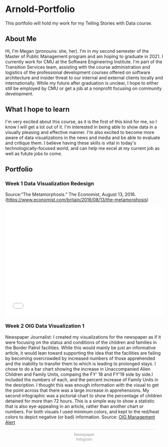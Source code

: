 # Arnold-Portfolio
This portfolio will hold my work for my Telling Stories with Data course.

## About Me
Hi, I'm Megan (pronouns: she, her). I'm in my second semester of the Master of Public Management program and am hoping to graduate in 2021. 
I currently work for CMU at the Software Engineering Institute. I'm part of the Transition Services team, assisting with the course administration and logistics of the professional development courses offered on software architecture and insider threat to our internal and external clients locally and internationally. While my future after graduation is unclear, I hope to either still be employed by CMU or get a job at a nonprofit focusing on community development.

## What I hope to learn
I'm very excited about this course, as it is the first of this kind for me, so I know I will get a lot out of it. I'm interested in being able to show data in a visually pleasing and effective manner. I'm also excited to become more aware of data visualizations in the news and media and be able to evaluate and critique them. I believe having these skills is vital in today's technologically-focused world, and can help me excel at my current job as well as futute jobs to come.

## Portfolio

### Week 1 Data Visualization Redesign
Source:“The Metamorphosis.” The Economist, August 13, 2016. (https://www.economist.com/britain/2016/08/13/the-metamorphosis)
 <iframe title="Jeremy Corbyn leads astronomically in  Facebook likes" aria-label="Bar Chart" id="datawrapper-chart-Oxf2v" src="//datawrapper.dwcdn.net/Oxf2v/1/" scrolling="no" frameborder="0" style="width: 0; min-width: 100% !important; border: none;" height="347"></iframe><script type="text/javascript">!function(){"use strict";window.addEventListener("message",function(a){if(void 0!==a.data["datawrapper-height"])for(var e in a.data["datawrapper-height"]){var t=document.getElementById("datawrapper-chart-"+e)||document.querySelector("iframe[src*='"+e+"']");t&&(t.style.height=a.data["datawrapper-height"][e]+"px")}})}();</script> 
 
 
 ### Week 2 OIG Data Visualization 1
 Newspaper Journalist: I created my visualizations for the newspaper as if it were focusing on the status and conditions of the children and families in the Border Patrol facilities. While this would mainly be just an informative article, it would lean toward supporting the idea that the facilities are failing by becoming overcrowded by increased numbers of those apprehended and the inability to transfer them to which is leading to prolonged stays. I chose to do a bar chart showing the increase in Unaccompanied Alien Children and Family Units, compaing the FY' 18 and FY'19 side by side.I included the numbers of each, and the percent increase of Family Units in the desription. I thought this was enough information with the visual to get the point across that there was a large increase in apprehensions. 
 My second infographic was a pictorial chart to show the percentage of children detained for more than 72 hours. This is a simple way to show a statistic that is also eye-appealing in an article, rather than another chart or numbers.
 For both visuals I used minimum colors, and kept to the red/heat colors to depict negative (or bad) information. 
 Source: [OIG Management Alert](https://www.oig.dhs.gov/sites/default/files/assets/Mga/2019/oig-19-51-jul19.pdf)
 <div class="infogram-embed" data-id="08516317-fa74-4fe4-b2c8-faf17cb87b26" data-type="interactive" data-title="Newspaper"></div><script>!function(e,t,s,i){var n="InfogramEmbeds",o=e.getElementsByTagName("script")[0],d=/^http:/.test(e.location)?"http:":"https:";if(/^\/{2}/.test(i)&&(i=d+i),window[n]&&window[n].initialized)window[n].process&&window[n].process();else if(!e.getElementById(s)){var r=e.createElement("script");r.async=1,r.id=s,r.src=i,o.parentNode.insertBefore(r,o)}}(document,0,"infogram-async","https://e.infogram.com/js/dist/embed-loader-min.js");</script><div style="padding:8px 0;font-family:Arial!important;font-size:13px!important;line-height:15px!important;text-align:center;border-top:1px solid #dadada;margin:0 30px"><a href="https://infogram.com/08516317-fa74-4fe4-b2c8-faf17cb87b26" style="color:#989898!important;text-decoration:none!important;" target="_blank">Newspaper</a><br><a href="https://infogram.com" style="color:#989898!important;text-decoration:none!important;" target="_blank" rel="nofollow">Infogram</a></div>
 
 
 
